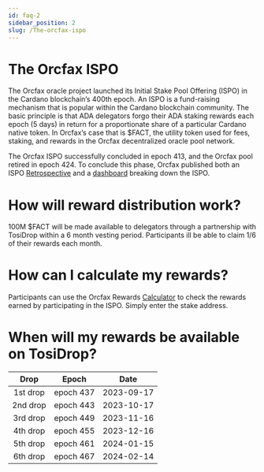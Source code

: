 ```yaml
---
id: faq-2
sidebar_position: 2
slug: /The-orcfax-ispo
---
```


# The Orcfax ISPO
The Orcfax oracle project launched its Initial Stake Pool Offering (ISPO) in the
Cardano blockchain’s 400th epoch. An ISPO is a fund-raising mechanism that is
popular within the Cardano blockchain community. The basic principle is that ADA
delegators forgo their ADA staking rewards each epoch (5 days) in return for a
proportionate share of a particular Cardano native token. In Orcfax’s case that
is $FACT, the utility token used for fees, staking, and rewards in the Orcfax
decentralized oracle pool network.

The Orcfax ISPO successfully concluded in epoch 413, and the Orcfax pool retired
in epoch 424. To conclude this phase, Orcfax published both an ISPO
[Retrospective](/img/2023-07-07--Orcfax-ISPO-reflection.pdf) and a
[dashboard](https://public.tableau.com/app/profile/christian.koch3382/viz/OrcfaxISPO--Vis/OrcfaxISPOBreakdown) breaking down the ISPO.

# How will reward distribution work?
100M $FACT will be made available to delegators through a partnership with
TosiDrop within a 6 month vesting period. Participants ill be able to claim 1/6
of their rewards each month.

# How can I calculate my rewards?
Participants can use the Orcfax Rewards [Calculator](https://rewards.orcfax.io/)
to check the rewards earned by participating in the ISPO. Simply enter the stake
address.

# When will my rewards be available on TosiDrop?
| Drop | Epoch | Date |
|     :---:    |     :---:     |     :---:      |
| 1st drop     | epoch 437     | 2023-09-17     |
| 2nd drop     | epoch 443     | 2023-10-17     |
| 3rd drop     | epoch 449     | 2023-11-16     |
| 4th drop     | epoch 455     | 2023-12-16     |
| 5th drop     | epoch 461     | 2024-01-15     |
| 6th drop     | epoch 467     | 2024-02-14     |
